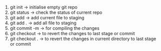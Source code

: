1. git init -> initialise empty git repo
2. git status -> check the status of current repo
3. git add <filename> -> add current file to staging
4. git add . -> add all file to staging
5. git commit -m <message> -> for compiling the changes
6. git checkout <filename> -> to revert the changes to last stage or commit
7. git checkout . -> to revert the changes in current directory to last stage or commit

